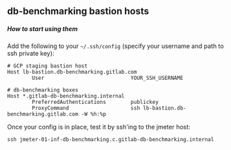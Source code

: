 ## db-benchmarking bastion hosts

##### How to start using them
Add the following to your `~/.ssh/config` (specify your username and path to ssh private key):
```
# GCP staging bastion host
Host lb-bastion.db-benchmarking.gitlab.com
        User                            YOUR_SSH_USERNAME

# db-benchmarking boxes
Host *.gitlab-db-benchmarking.internal
        PreferredAuthentications        publickey
        ProxyCommand                    ssh lb-bastion.db-benchmarking.gitlab.com -W %h:%p
```

Once your config is in place, test it by ssh'ing to the jmeter host:

```
ssh jmeter-01-inf-db-benchmarking.c.gitlab-db-benchmarking.internal
```
